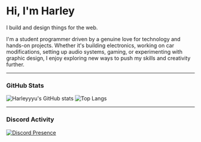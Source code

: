 # Hi, I'm Harley

I build and design things for the web.

I'm a student programmer driven by a genuine love for technology and hands-on projects. Whether it's building electronics, working on car modifications, setting up audio systems, gaming, or experimenting with graphic design, I enjoy exploring new ways to push my skills and creativity further.

---

### GitHub Stats
![Harleyyyu's GitHub stats](https://github-readme-stats.vercel.app/api?username=Harleythetech&show_icons=true&theme=github_dark)   ![Top Langs](https://github-readme-stats.vercel.app/api/top-langs/?username=Harleythetech&layout=compact&theme=github_dark)


---

### Discord Activity  
[![Discord Presence](https://lanyard.cnrad.dev/api/738289759545327627?theme=dark&borderRadius=5px)](https://discord.com/users/738289759545327627)


